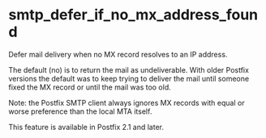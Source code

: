 # smtp_defer_if_no_mx_address_found 


Defer mail delivery when no MX record resolves to an IP address.



The default (no) is to return the mail as undeliverable. With older
Postfix versions the default was to keep trying to deliver the mail
until someone fixed the MX record or until the mail was too old.



Note: the Postfix SMTP client always ignores MX records with equal
or worse preference
than the local MTA itself.



This feature is available in Postfix 2.1 and later.



